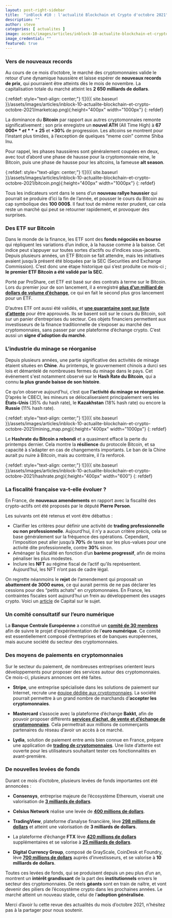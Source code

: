 ```yaml
---
layout: post-right-sidebar
title:  "inBlock #10 : l'actualité Blockchain et Crypto d'octobre 2021"
description: ""
author: steve
categories: [ actualites ]
image: assets/images/articles/inblock-10-actualite-blockchain-et-crypto-octobre-2021/1.png
image_credential: ""
featured: true
---
```


### Vers de nouveaux records

Au cours de ce mois d’octobre, le marché des cryptomonnaies valide le retour d'une dynamique haussière et laisse espérer de **nouveaux records de prix**, qui pourraient être atteints dès le mois de novembre. La capitalisation totale du marché atteint les **2 650 milliards de dollars**. 

{:refdef: style="text-align: center;"}
![]({{ site.baseurl }}/assets/images/articles/inblock-10-actualite-blockchain-et-crypto-octobre-2021/marketcap.png){:height="400px" width="1000px"}
{: refdef}

La dominance du **Bitcoin** par rapport aux autres cryptomonnaies remonte significativement ; son prix enregistre un **nouvel ATH** (All Time High) à **67 000$** et **+25%** en un mois. Sur la même lancée, **Ethereum** a atteint les **4 460$** et **+30%** de progression. Les altcoins se montrent pour l’instant plus timides, à l’exception de quelques “meme coin” comme Shiba Inu. 

Pour rappel, les phases haussières sont généralement coupées en deux, avec tout d’abord une phase de hausse pour la cryptomonnaie reine, le Bitcoin, puis une phase de hausse pour les altcoins, la fameuse **alt season**. 

{:refdef: style="text-align: center;"}
![]({{ site.baseurl }}/assets/images/articles/inblock-10-actualite-blockchain-et-crypto-octobre-2021/bitcoin.png){:height="400px" width="1000px"}
{: refdef}

Tous les indicateurs vont dans le sens d’un **nouveau rallye haussier** qui pourrait se produire d’ici la fin de l’année, et pousser le cours du Bitcoin au cap symbolique des **100 000$**. Il faut tout de même rester prudent, car cela reste un marché qui peut se retourner rapidement, et provoquer des surprises. 

### Des ETF sur Bitcoin

Dans le monde de la finance, les ETF sont des **fonds négociés en bourse** qui répliquent les variations d’un indice, à la hausse comme à la baisse. Cet indice peut s’appuyer sur toutes sortes d’actifs ou d’indices sous-jacents. Depuis plusieurs années, un ETF Bitcoin se fait attendre, mais les initiatives avaient jusqu’à présent été bloquées par la SEC  (Securities and Exchange Commission). C’est donc une étape historique qui s’est produite ce mois-ci ; **le premier ETF Bitcoin a été validé par la SEC**.

Porté par ProShare, cet ETF est basé sur des contrats à terme sur le Bitcoin. Lors du premier jour de son lancement, il a enregistré [**plus d’un milliard de dollars de volume d’échange**](https://www.theblockcrypto.com/linked/121364/proshares-bitcoin-futures-etf-sees-historic-nearly-1-billion-trading-day), ce qui en fait le second plus gros lancement pour un ETF. 

D’autres ETF ont aussi été validés, et [**une quarantaine sont sur liste d’attente**](https://twitter.com/cryptounfolded/status/1453791172850298883/photo/1) pour être approuvés. Ils se basent soit sur le cours du Bitcoin, soit sur un panier d’entreprises du secteur. Ces objets financiers permettent aux investisseurs de la finance traditionnelle de s’exposer au marché des cryptomonnaies, sans passer par une plateforme d’échange crypto. C’est aussi un **signe d’adoption du marché**.

### L’industrie du minage se réorganise

Depuis plusieurs années, une partie significative des activités de minage étaient situées en **Chine**. Au printemps, le gouvernement chinois a durci ses lois et démantelé de nombreuses fermes du minage dans le pays. Cet événement s'est notamment observé sur le **Hash Rate du Bitcoin**, qui a connu **la plus grande baisse de son histoire**. 

Ce qu’on observe aujourd’hui, c’est que **l’activité du minage se réorganise**. D’après le CBECI, les mineurs se délocaliseraient principalement vers les **États-Unis** (35% du hash rate), le **Kazakhstan** (18% hash rate) ou encore la **Russie** (11% hash rate). 

{:refdef: style="text-align: center;"}
![]({{ site.baseurl }}/assets/images/articles/inblock-10-actualite-blockchain-et-crypto-octobre-2021/mining_map.png){:height="400px" width="1000px"}
{: refdef}

Le **Hashrate du Bitcoin a rebondi** et a quasiment effacé la perte du printemps dernier.  Cela montre la **résilience** du protocole Bitcoin, et sa capacité à s’adapter en cas de changements importants. Le ban de la Chine aurait pu nuire à Bitcoin, mais au contraire, il l’a renforcé.  

{:refdef: style="text-align: center;"}
![]({{ site.baseurl }}/assets/images/articles/inblock-10-actualite-blockchain-et-crypto-octobre-2021/hashrate.png){:height="400px" width="600"}
{: refdef}

### La fiscalité française va-t-elle évoluer ? 

En France, de **nouveaux amendements** en rapport avec la fiscalité des crypto-actifs ont été proposés par le député **Pierre Person**.

Les suivants ont été retenus et vont être débattus : 
- Clarifier les critères pour définir une activité de **trading professionnelle ou non professionnelle**. Aujourd’hui, il n’y a aucun critère précis, cela se base généralement sur la fréquence des opérations.  Cependant, l’imposition peut aller jusqu’à **70%** de taxes sur les plus-values pour une activité dite professionnelle, contre **30%** sinon. 
- Aménager la fiscalité en fonction d’un **barème progressif**, afin de moins pénaliser les plus modestes. 
- Inclure les **NFT** au régime fiscal de l’actif qu’ils représentent. Aujourd’hui, les NFT n’ont pas de cadre légal. 

On regrette néanmoins le **rejet** de l’amendement qui proposait un **abattement de 3000 euros**, ce qui aurait permis de ne pas déclarer les cessions pour des “petits achats” en cryptomonnaies. En France, les contraintes fiscales sont aujourd’hui un frein au développement des usages crypto. Voici un [article](https://www.capital.fr/votre-argent/fiscalite-des-cryptos-les-amendements-qui-seront-debattus-a-lassemblee-1416637) de Capital sur le sujet.


### Un comité consultatif sur l’euro numérique

La **Banque Centrale Européenne** a constitué un [**comité de 30 membres**](https://www.ecb.europa.eu/press/pr/date/2021/html/ecb.pr211025~08af93ada7.en.html) afin de suivre le projet d'expérimentation de l’**euro numérique**. Ce comité est essentiellement composé d’entreprises et de banques européennes, mais aucune société du secteur des cryptomonnaies.

### Des moyens de paiements en cryptomonnaies

Sur le secteur du paiement, de nombreuses entreprises orientent leurs développements pour proposer des services autour des cryptomonnaies. Ce mois-ci, plusieurs annonces ont été faites.

- **Stripe**, une entreprise spécialisée dans les solutions de paiement sur Internet, recrute une [équipe dédiée aux cryptomonnaies](https://twitter.com/gregory_raymond/status/1447953620935352320). La société pourrait permettre à un grand nombre de marchands d’**accepter les cryptomonnaies**. 

- **Mastercard** s’associe avec la plateforme d’échange **Bakkt**, afin de pouvoir proposer différents [**services d’achat, de vente et d’échange de cryptomonnaies**](https://www.cnbc.com/2021/10/25/mastercard-says-any-bank-or-merchant-on-its-vast-network-can-soon-offer-crypto-services.html). Cela permettrait aux millions de commerçants partenaires du réseau d’avoir un accès à ce marché. 

- **Lydia**, solution de paiement entre amis bien connue en France, prépare une application de [**trading de cryptomonnaies**](https://www.presse-citron.net/lydia-cryptomonnaie-trading/). Une liste d’attente est ouverte pour les utilisateurs souhaitant tester ces fonctionnalités en avant-première. 

### De nouvelles levées de fonds


Durant ce mois d’octobre, plusieurs levées de fonds importantes ont été annoncées : 
- **Consensys**, entreprise majeure de l’écosystème Ethereum, viserait une valorisation de [**3 milliards de dollars**](https://www.ft.com/content/1773d1ed-0df0-46c1-9732-223c4012bc48). 

- **Celsius Network** réalise une levée de [**400 millions de dollars**](https://www.ft.com/content/b47c9499-f4a6-46f4-991b-e8f7f20d49e2). 

- **TradingView**, plateforme d’analyse financière, lève [**298 millions de dollars**](https://cryptoast.fr/tradingview-leve-298-millions-dollars/) et atteint une valorisation de **3 milliards de dollars**. 

- La plateforme d’échange **FTX** lève [**420 millions de dollars**](https://cryptoast.fr/ftx-leve-420-69-millions-dollars-valorisation-25-milliards/) supplémentaires et se valorise à [**25 milliards de dollars**](https://www.wsj.com/articles/digital-currency-group-wants-to-be-cryptos-standard-oil-11635764400). 

- **Digital Currency Group**, composé de GrayScale, CoinDesk et Foundry, lève [**700 millions de dollars**](https://www.wsj.com/articles/digital-currency-group-wants-to-be-cryptos-standard-oil-11635764400) auprès d’investisseurs, et se valorise à **10 milliards de dollars**.

Toutes ces levées de fonds, qui se produisent depuis un peu plus d’un an, montrent un **intérêt grandissant** de la part des **institutionnels** envers le secteur des cryptomonnaies. De réels **géants** sont en train de naître, et vont devenir des piliers de l’écosystème crypto dans les prochaines années. Le marché atteint un nouveau stade, celui de l’**adoption généralisée**. 

Merci d’avoir lu cette revue des actualités du mois d’octobre 2021, n’hésitez pas à la partager pour nous soutenir. 
